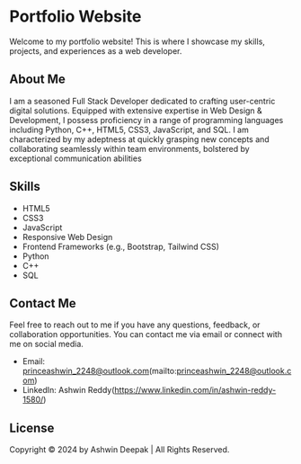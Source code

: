 # Portfolio Website

Welcome to my portfolio website! This is where I showcase my skills, projects, and experiences as a web developer.

## About Me

 I am a seasoned Full Stack Developer dedicated to crafting user-centric digital solutions. Equipped with extensive expertise in Web Design & Development, I possess proficiency in a range of programming languages including Python, C++, HTML5, CSS3, JavaScript, and SQL. I am characterized by my adeptness at quickly grasping new concepts and collaborating seamlessly within team environments, bolstered by exceptional communication abilities

## Skills

- HTML5
- CSS3
- JavaScript
- Responsive Web Design
- Frontend Frameworks (e.g., Bootstrap, Tailwind CSS)
- Python
- C++
- SQL

## Contact Me

Feel free to reach out to me if you have any questions, feedback, or collaboration opportunities. You can contact me via email or connect with me on social media.

- Email: princeashwin_2248@outlook.com(mailto:princeashwin_2248@outlook.com)
- LinkedIn: Ashwin Reddy(https://www.linkedin.com/in/ashwin-reddy-1580/)

## License

Copyright © 2024 by Ashwin Deepak | All Rights Reserved.
